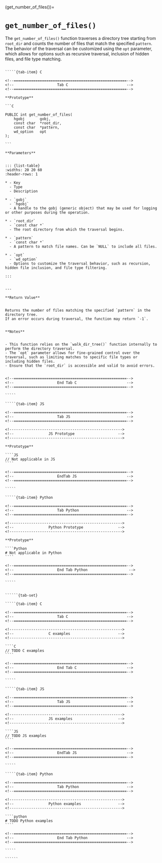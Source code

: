 <!-- ============================================================== -->
(get_number_of_files())=
# `get_number_of_files()`
<!-- ============================================================== -->


The `get_number_of_files()` function traverses a directory tree starting from `root_dir` and counts the number of files that match the specified `pattern`. 
The behavior of the traversal can be customized using the `opt` parameter, which allows for options such as recursive traversal, inclusion of hidden files, and file type matching.


<!------------------------------------------------------------>
<!--                    Prototypes                          -->
<!------------------------------------------------------------>

``````{tab-set}

`````{tab-item} C

<!--====================================================-->
<!--                    Tab C                           -->
<!--====================================================-->

**Prototype**

```C

PUBLIC int get_number_of_files(
    hgobj       gobj,
    const char  *root_dir,
    const char  *pattern,
    wd_option   opt
);

```

**Parameters**


::: {list-table}
:widths: 20 20 60
:header-rows: 1

* - Key
  - Type
  - Description

* - `gobj`
  - `hgobj`
  - A handle to the gobj (generic object) that may be used for logging or other purposes during the operation.

* - `root_dir`
  - `const char *`
  - The root directory from which the traversal begins.

* - `pattern`
  - `const char *`
  - A pattern to match file names. Can be `NULL` to include all files.

* - `opt`
  - `wd_option`
  - Options to customize the traversal behavior, such as recursion, hidden file inclusion, and file type filtering.

:::


---

**Return Value**


Returns the number of files matching the specified `pattern` in the directory tree. 
If an error occurs during traversal, the function may return `-1`.


**Notes**


- This function relies on the `walk_dir_tree()` function internally to perform the directory traversal.
- The `opt` parameter allows for fine-grained control over the traversal, such as limiting matches to specific file types or including hidden files.
- Ensure that the `root_dir` is accessible and valid to avoid errors.


<!--====================================================-->
<!--                    End Tab C                       -->
<!--====================================================-->

`````

`````{tab-item} JS

<!--====================================================-->
<!--                    Tab JS                          -->
<!--====================================================-->

<!---------------------------------------------------->
<!--                JS Prototype                    -->
<!---------------------------------------------------->

**Prototype**

````JS
// Not applicable in JS
````

<!--====================================================-->
<!--                    EndTab JS                       -->
<!--====================================================-->

`````

`````{tab-item} Python

<!--====================================================-->
<!--                    Tab Python                      -->
<!--====================================================-->

<!---------------------------------------------------->
<!--                Python Prototype                -->
<!---------------------------------------------------->

**Prototype**

````Python
# Not applicable in Python
````

<!--====================================================-->
<!--                    End Tab Python                   -->
<!--====================================================-->

`````

``````

<!------------------------------------------------------------>
<!--                    Examples                            -->
<!------------------------------------------------------------>

```````{dropdown} Examples

``````{tab-set}

`````{tab-item} C

<!--====================================================-->
<!--                    Tab C                           -->
<!--====================================================-->

<!---------------------------------------------------->
<!--                C examples                      -->
<!---------------------------------------------------->

````C
// TODO C examples
````

<!--====================================================-->
<!--                    End Tab C                       -->
<!--====================================================-->

`````

`````{tab-item} JS

<!--====================================================-->
<!--                    Tab JS                          -->
<!--====================================================-->

<!---------------------------------------------------->
<!--                JS examples                     -->
<!---------------------------------------------------->

````JS
// TODO JS examples
````

<!--====================================================-->
<!--                    EndTab JS                       -->
<!--====================================================-->

`````

`````{tab-item} Python

<!--====================================================-->
<!--                    Tab Python                      -->
<!--====================================================-->

<!---------------------------------------------------->
<!--                Python examples                 -->
<!---------------------------------------------------->

````python
# TODO Python examples
````

<!--====================================================-->
<!--                    End Tab Python                  -->
<!--====================================================-->

`````

``````

```````

